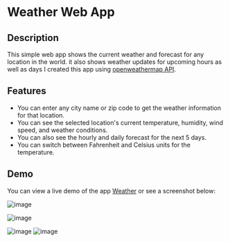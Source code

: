 # Weather Web App

## Description
This simple web app shows the current weather and forecast for any location in the world. 
it also shows weather updates for upcoming hours as well as days
I created this app using [openweathermap API](https://openweathermap.org/api).

## Features
- You can enter any city name or zip code to get the weather information for that location.
- You can see the selected location's current temperature, humidity, wind speed, and weather conditions.
- You can also see the hourly and daily forecast for the next 5 days.
- You can switch between Fahrenheit and Celsius units for the temperature.

## Demo
You can view a live demo of the app [Weather](https://weatherds.netlify.app/) or see a screenshot below:


![image](https://github.com/DalvinderSingh2022/Weather/assets/110463060/50b3ab5d-5eeb-4d03-9ffe-746146e317e3)

![image](https://github.com/DalvinderSingh2022/Weather/assets/110463060/a4dbcc39-1712-4529-a39d-d960500ad05c)

![image](https://github.com/DalvinderSingh2022/Weather/assets/110463060/46752b01-1805-43f4-b56b-8e7c526c892c)
![image](https://github.com/DalvinderSingh2022/Weather/assets/110463060/38d007ca-3b2a-402a-81cd-339e308dd683)

